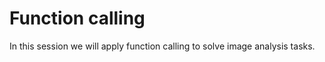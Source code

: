 # Function calling

In this session we will apply function calling to solve image analysis tasks. 

